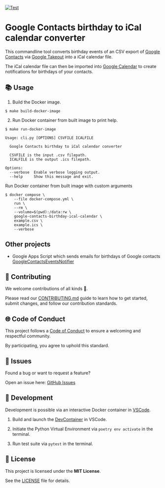 [![Test](https://github.com/escalate/google-contacts-birthday-ical-calendar/actions/workflows/test.yml/badge.svg?branch=master&event=push)](https://github.com/escalate/google-contacts-birthday-ical-calendar/actions/workflows/test.yml)

# Google Contacts birthday to iCal calendar converter

This commandline tool converts birthday events of an CSV export of [Google Contacts](https://contacts.google.com/) via [Google Takeout](https://takeout.google.com/) into a iCal calendar file.

The iCal calendar file can then be imported into [Google Calendar](https://calendar.google.com/) to create notifications for birthdays of your contacts.

## 📚 Usage

1. Build the Docker image.

```
$ make build-docker-image
```

2. Run Docker container from built image to print help.

```
$ make run-docker-image

Usage: cli.py [OPTIONS] CSVFILE ICALFILE

  Google Contacts birthday to iCal calendar converter

  CSVFILE is the input .csv filepath.
  ICALFILE is the output .ics filepath.

Options:
  --verbose  Enable verbose logging output.
  --help     Show this message and exit.
```

Run Docker container from built image with custom arguments

```
$ docker compose \
    --file docker-compose.yml \
    run \
    --rm \
    --volume=$(pwd):/data:rw \
    google-contacts-birthday-ical-calendar \
    example.csv \
    example.ics \
    --verbose
```

## Other projects

- Google Apps Script which sends emails for birthdays of Google contacts [GoogleContactsEventsNotifier](https://github.com/GioBonvi/GoogleContactsEventsNotifier)

## 🤝 Contributing

We welcome contributions of all kinds 🎉.

Please read our [CONTRIBUTING.md](https://github.com/escalate/google-contacts-birthday-ical-calendar/blob/master/CONTRIBUTING.md) guide to learn how to get started, submit changes, and follow our contribution standards.

## 🌐 Code of Conduct

This project follows a [Code of Conduct](https://github.com/escalate/google-contacts-birthday-ical-calendar/blob/master/CODE_OF_CONDUCT.md) to ensure a welcoming and respectful community.

By participating, you agree to uphold this standard.

## 🐛 Issues

Found a bug or want to request a feature?

Open an issue here: [GitHub Issues](https://github.com/escalate/google-contacts-birthday-ical-calendar/issues)

## 🧪 Development

Development is possible via an interactive Docker container in [VSCode](https://code.visualstudio.com/).

1. Build and launch the [DevContainer](https://code.visualstudio.com/docs/devcontainers/containers) in VSCode.

2. Initiate the Python Virtual Environment via `poetry env activate` in the terminal.

3. Run test suite via `pytest` in the terminal.

## 📜 License

This project is licensed under the **MIT License**.

See the [LICENSE](https://github.com/escalate/google-contacts-birthday-ical-calendar/blob/master/LICENSE) file for details.
